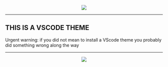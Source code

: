 <p align="center">
    <img src="https://i.imgur.com/J0GQPM5.png"">
</p>

<hr>

## THIS IS A VSCODE THEME
Urgent warning: if you did not mean to install a VScode theme you probably did something wrong along the way
<hr>

<p align="center">
    <img src="https://media0.giphy.com/media/OBVxH1NIG4gfzsgV0P/giphy.gif?cid=790b76117bb11c110b8274e5fb79f809486302d7dba5826c&rid=giphy.gif&ct=g">
</p>